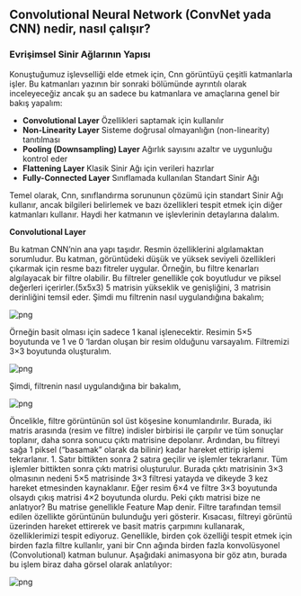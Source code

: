 ## Convolutional Neural Network (ConvNet yada CNN) nedir, nasıl çalışır?

### Evrişimsel Sinir Ağlarının Yapısı
Konuştuğumuz işlevselliği elde etmek için, Cnn görüntüyü çeşitli katmanlarla işler.
Bu katmanları yazının bir sonraki bölümünde ayrıntılı olarak inceleyeceğiz ancak şu an sadece bu katmanlara ve 
amaçlarına genel bir bakış yapalım:
  - **Convolutional Layer**  Özellikleri saptamak için kullanılır
  - **Non-Linearity Layer** Sisteme doğrusal olmayanlığın (non-linearity) tanıtılması
  - **Pooling (Downsampling) Layer** Ağırlık sayısını azaltır ve uygunluğu kontrol eder
  - **Flattening Layer** Klasik Sinir Ağı için verileri hazırlar
  - **Fully-Connected Layer**  Sınıflamada kullanılan Standart Sinir Ağı
  
  
  Temel olarak, Cnn, sınıflandırma sorununun çözümü için standart Sinir Ağı kullanır,
  ancak bilgileri belirlemek ve bazı özellikleri tespit etmek için diğer katmanları kullanır.
Haydi her katmanın ve işlevlerinin detaylarına dalalım.

**Convolutional Layer**

Bu katman CNN’nin ana yapı taşıdır. Resmin özelliklerini algılamaktan sorumludur. Bu katman, görüntüdeki düşük ve yüksek seviyeli özellikleri çıkarmak için resme bazı fitreler uygular. Örneğin, bu filtre kenarları algılayacak bir filtre olabilir. Bu filtreler genellikle çok boyutludur ve piksel değerleri içerirler.(5x5x3) 5 matrisin yükseklik ve genişliğini, 3 matrisin derinliğini temsil eder.
Şimdi mu filtrenin nasıl uygulandığına bakalım;

![png](Images/img_14_1.png?raw=true)

Örneğin basit olması için sadece 1 kanal işlenecektir.
Resimin 5×5 boyutunda ve 1 ve 0 ‘lardan oluşan bir resim olduğunu varsayalım. Filtremizi 3×3 boyutunda oluşturalım.

![png](Images/img_14_1.png?raw=true)

Şimdi, filtrenin nasıl uygulandığına bir bakalım,

![png](Images/img_14_1.png?raw=true)

Öncelikle, filtre görüntünün sol üst köşesine konumlandırılır. Burada, iki matris arasında (resim ve filtre) indisler birbirisi ile çarpılır ve tüm sonuçlar toplanır, daha sonra sonucu çıktı matrisine depolanır. Ardından, bu filtreyi sağa 1 piksel (“basamak” olarak da bilinir) kadar hareket ettirip işlemi tekrarlanır. 1. Satır bittikten sonra 2 satıra geçilir ve işlemler tekrarlanır. Tüm işlemler bittikten sonra çıktı matrisi oluşturulur. Burada çıktı matrisinin 3×3 olmasının nedeni 5×5 matrisinde 3×3 filtresi yatayda ve dikeyde 3 kez hareket etmesinden kaynaklanır.
Eğer resim 6×4 ve filtre 3×3 boyutunda olsaydı çıkış matrisi 4×2 boyutunda olurdu.
Peki çıktı matrisi bize ne anlatıyor? Bu matrise genellikle Feature Map denir. Filtre tarafından temsil edilen özellikte görüntünün bulunduğu yeri gösterir. Kısacası, filtreyi görüntü üzerinden hareket ettirerek ve basit matris çarpımını kullanarak, özelliklerimizi tespit ediyoruz.
Genellikle, birden çok özelliği tespit etmek için birden fazla filtre kullanlır, yani bir Cnn ağında birden fazla konvolüsyonel (Convolutional) katman bulunur. Aşağıdaki animasyona bir göz atın, burada bu işlem biraz daha görsel olarak anlatılıyor:

![png](Images/img_14_1.png?raw=true)
